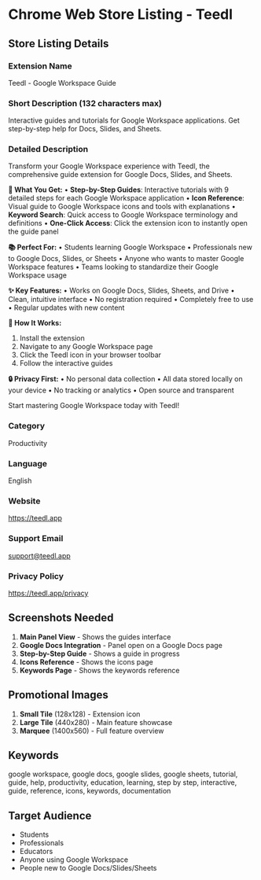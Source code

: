 # Chrome Web Store Listing - Teedl

## Store Listing Details

### **Extension Name**
Teedl - Google Workspace Guide

### **Short Description** (132 characters max)
Interactive guides and tutorials for Google Workspace applications. Get step-by-step help for Docs, Slides, and Sheets.

### **Detailed Description**
Transform your Google Workspace experience with Teedl, the comprehensive guide extension for Google Docs, Slides, and Sheets.

**🚀 What You Get:**
• **Step-by-Step Guides**: Interactive tutorials with 9 detailed steps for each Google Workspace application
• **Icon Reference**: Visual guide to Google Workspace icons and tools with explanations
• **Keyword Search**: Quick access to Google Workspace terminology and definitions
• **One-Click Access**: Click the extension icon to instantly open the guide panel

**📚 Perfect For:**
• Students learning Google Workspace
• Professionals new to Google Docs, Slides, or Sheets
• Anyone who wants to master Google Workspace features
• Teams looking to standardize their Google Workspace usage

**✨ Key Features:**
• Works on Google Docs, Slides, Sheets, and Drive
• Clean, intuitive interface
• No registration required
• Completely free to use
• Regular updates with new content

**🎯 How It Works:**
1. Install the extension
2. Navigate to any Google Workspace page
3. Click the Teedl icon in your browser toolbar
4. Follow the interactive guides

**🔒 Privacy First:**
• No personal data collection
• All data stored locally on your device
• No tracking or analytics
• Open source and transparent

Start mastering Google Workspace today with Teedl!

### **Category**
Productivity

### **Language**
English

### **Website**
https://teedl.app

### **Support Email**
support@teedl.app

### **Privacy Policy**
https://teedl.app/privacy

## Screenshots Needed

1. **Main Panel View** - Shows the guides interface
2. **Google Docs Integration** - Panel open on a Google Docs page
3. **Step-by-Step Guide** - Shows a guide in progress
4. **Icons Reference** - Shows the icons page
5. **Keywords Page** - Shows the keywords reference

## Promotional Images

1. **Small Tile** (128x128) - Extension icon
2. **Large Tile** (440x280) - Main feature showcase
3. **Marquee** (1400x560) - Full feature overview

## Keywords
google workspace, google docs, google slides, google sheets, tutorial, guide, help, productivity, education, learning, step by step, interactive, guide, reference, icons, keywords, documentation

## Target Audience
- Students
- Professionals
- Educators
- Anyone using Google Workspace
- People new to Google Docs/Slides/Sheets
